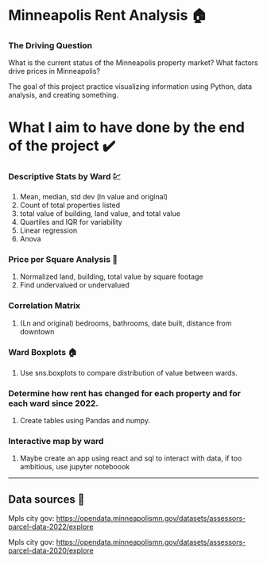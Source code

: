 # Minneapolis Rent Analysis :house:

### The Driving Question
What is the current status of the Minneapolis property market? What factors drive prices in Minneapolis? 


The goal of this project practice visualizing information using Python, data analysis, and creating something.

# What I aim to have done by the end of the project :heavy_check_mark:

### Descriptive Stats by Ward :chart:
1. Mean, median, std dev (ln value and original)
2. Count of total properties listed
3. total value of building, land value, and total value
4. Quartiles and IQR for variability
5. Linear regression
6. Anova

### Price per Square Analysis :office:
1. Normalized land, building, total value by square footage
2. Find undervalued or undervalued

### Correlation Matrix
1. (Ln and original) bedrooms, bathrooms, date built, distance from downtown

### Ward Boxplots :house:
1. Use sns.boxplots to compare distribution of value between wards.

### Determine how rent has changed for each property and for each ward since 2022.
1. Create tables using Pandas and numpy.

### Interactive map by ward
1. Maybe create an app using react and sql to interact with data, if too ambitious, use jupyter noteboook


___________________________________________________________________________________________________________________________________________________________________________________________________________
## Data sources :date:
Mpls city gov: https://opendata.minneapolismn.gov/datasets/assessors-parcel-data-2022/explore 

Mpls city gov: https://opendata.minneapolismn.gov/datasets/assessors-parcel-data-2020/explore 


